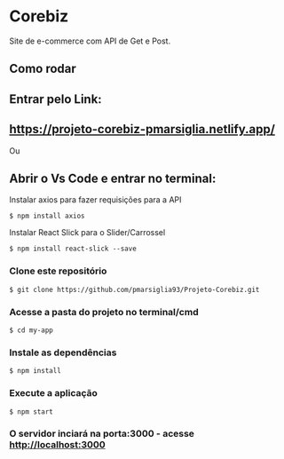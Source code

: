 # Corebiz 
Site de e-commerce com API de Get e Post.


## Como rodar
Entrar pelo Link:
---
https://projeto-corebiz-pmarsiglia.netlify.app/
--

Ou

Abrir o Vs Code e entrar no terminal:
---
Instalar axios para fazer requisições para a API
```
$ npm install axios
```
Instalar React Slick para o Slider/Carrossel
```
$ npm install react-slick --save
```

### Clone este repositório
```
$ git clone https://github.com/pmarsiglia93/Projeto-Corebiz.git
```
### Acesse a pasta do projeto no terminal/cmd
```
$ cd my-app
```
### Instale as dependências
```
$ npm install
```
### Execute a aplicação
```
$ npm start
```
### O servidor inciará na porta:3000 - acesse <http://localhost:3000> 
